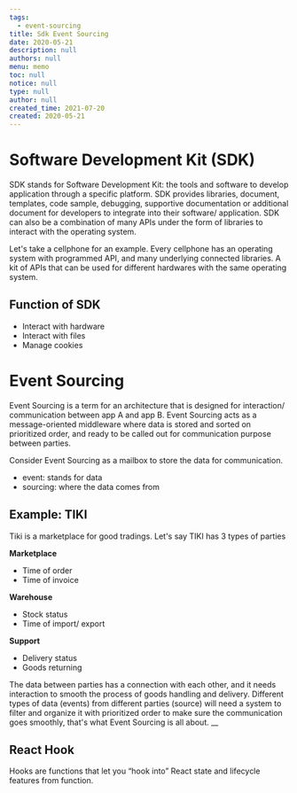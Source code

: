 ```yaml
---
tags: 
  - event-sourcing
title: Sdk Event Sourcing
date: 2020-05-21
description: null
authors: null
menu: memo
toc: null
notice: null
type: null
author: null
created_time: 2021-07-20
created: 2020-05-21
---
```


# Software Development Kit (SDK)

SDK stands for Software Development Kit: the tools and software to develop application through a specific platform. SDK provides libraries, document, templates, code sample, debugging, supportive documentation or additional document for developers to integrate into their software/ application. SDK can also be a combination of many APIs under the form of libraries to interact with the operating system.

Let's take a cellphone for an example. Every cellphone has an operating system with programmed API, and many underlying connected libraries. A kit of APIs that can be used for different hardwares with the same operating system.

## Function of SDK

* Interact with hardware
* Interact with files
* Manage cookies

# Event Sourcing

Event Sourcing is a term for an architecture that is designed for interaction/ communication between app A and app B. Event Sourcing acts as a message-oriented middleware where data is stored and sorted on prioritized order, and ready to be called out for communication purpose between parties.

Consider Event Sourcing as a mailbox to store the data for communication.

* event: stands for data
* sourcing: where the data comes from

## Example: TIKI

Tiki is a marketplace for good tradings. Let's say TIKI has 3 types of parties

**Marketplace**

* Time of order
* Time of invoice

**Warehouse**

* Stock status
* Time of import/ export

**Support**

* Delivery status
* Goods returning

The data between parties has a connection with each other, and it needs interaction to smooth the process of goods handling and delivery. Different types of data (events) from different parties (source) will need a system to filter and organize it with prioritized order to make sure the communication goes smoothly, that's what Event Sourcing is all about. __

## React Hook

Hooks are functions that let you “hook into” React state and lifecycle features from function.
